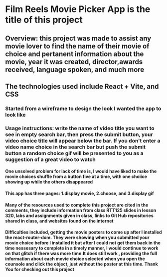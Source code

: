 # Film Reels Movie Picker App is the title of this project
## Overview: this project was made to assist any movie lover to find the name of their movie of choice and pertanent information about the movie, year it was created, director,awards received, language spoken, and much more
## The technologies used include React + Vite, and CSS
### Started from a wireframe to design the look I wanted the app to look like
### Usage instructions: write the name of video title you want to see in empty search bar, then press the submit button, your video choice title will appear below the bar. If you don't enter a video name choice in the search bar but push the submit button a random choice gif will be presented to you as a suggestion of a great video to watch
#### One unsolved problem for lack of time is, I would have liked to make the movie choices shuffle from a button five at a time, with one choiice showing up while the others disappeared
#### This app has three pages: 1.display movie, 2.choose, and 3.display gif
#### Many of the resources used to complete this project are cited in the comments, they include information from class RTT125 slides in lesson 320, labs and assignments given in class, links to Git Hub repositories shared in class, and websites found on the internet
#### Difficulties included, getting the movie posters to come up after I installed the react-router-dom. They were showing when you submitted your movie choice before I installed it but after I could not get them back in the time nessesary to complete in a timely manner, I would continue to work on that glitch if there was more time.It does still work , providing the full information about each movie choice selected when you open the counsole and click the object, just without the poster at this time. Thank You for checking out this project